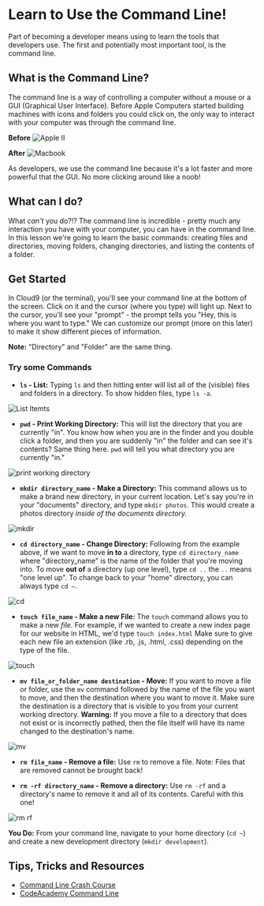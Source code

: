 # Learn to Use the Command Line!
Part of becoming a developer means using to learn the tools that developers use. The first and potentially most important tool, is the command line.

## What is the Command Line?
The command line is a way of controlling a computer without a mouse or a GUI (Graphical User Interface). Before Apple Computers started building machines with icons and folders you could click on, the only way to interact with your computer was through the command line.

**Before**
![Apple II](https://s3.amazonaws.com/upperline/curriculum-assets/command-line/Apple_II.jpg)

**After**
![Macbook](https://s3.amazonaws.com/upperline/curriculum-assets/command-line/macbook.jpg)

As developers, we use the command line because it's a lot faster and more powerful that the GUI. No more clicking around like a noob!

## What can I do?
What *can't* you do?!? The command line is incredible - pretty much any interaction you have with your computer, you can have in the command line. In this lesson we're going to learn the basic commands: creating files and directories, moving folders, changing directories, and listing the contents of a folder.

## Get Started
In Cloud9 (or the terminal), you'll see your command line at the bottom of the screen. Click on it and the cursor (where you type) will light up. Next to the cursor, you'll see your "prompt" - the prompt tells you "Hey, this is where you want to type." We can customize our prompt (more on this later) to make it show different pieces of information.

**Note:** "Directory" and "Folder" are the same thing.

### Try some Commands
+ **`ls` - List:** Typing `ls` and then hitting enter will list all of the (visible) files and folders in a directory. To show hidden files, type `ls -a`.

![List Itemts](https://s3.amazonaws.com/upperline/curriculum-assets/command-line/1+ls+.gif)

+ **`pwd` - Print Working Directory:** This will list the directory that you are currently "in". You know how when you are in the finder and you double click a folder, and then you are suddenly "in" the folder and can see it's contents? Same thing here. `pwd` will tell you what directory you are currently "in."

![print working directory](https://s3.amazonaws.com/upperline/curriculum-assets/command-line/2+pwd.gif)

+ **`mkdir directory_name` - Make a Directory:** This command allows us to make a brand new directory, in your current location. Let's say you're in your "documents" directory, and type `mkdir photos`. This would create a photos directory *inside of the documents directory.*

![mkdir](https://s3.amazonaws.com/upperline/curriculum-assets/command-line/3+mkdir.gif)

+ **`cd directory_name` - Change Directory:** Following from the example above, if we want to move **in to** a directory, type `cd directory_name` where "directory_name" is the name of the folder that you're moving into. To move **out of** a directory (up one level), type `cd ..` the `..` means "one level up". To change back to your "home" directory, you can always type `cd ~`.

![cd](https://s3.amazonaws.com/upperline/curriculum-assets/command-line/4+cd+photos.gif)

+ **`touch file_name` - Make a new File:** The `touch` command allows you to make a new *file*. For example, if we wanted to create a new index page for our website in HTML, we'd type `touch index.html` Make sure to give each new file an extension (like .rb, .js, .html, .css) depending on the type of the file.

![touch](https://s3.amazonaws.com/upperline/curriculum-assets/command-line/5+touch+index.html.gif)

+ **`mv file_or_folder_name destination` - Move:** If you want to move a file or folder, use the `mv` command followed by the name of the file you want to move, and then the destination where you want to move it. Make sure the destination is a directory that is visible to you from your current working directory. **Warning:** If you move a file to a directory that does not exist or is incorrectly pathed, then the file itself will have its name changed to the destination's name.

![mv](https://s3.amazonaws.com/upperline/curriculum-assets/command-line/6+mv+index+.gif)

+ **`rm file_name` - Remove a file:** Use `rm` to remove a file. Note: Files that are removed cannot be brought back!

+ **`rm -rf directory_name` - Remove a directory:** Use `rm -rf` and a directory's name to remove it and all of its contents. Careful with this one!

![rm rf](https://s3.amazonaws.com/upperline/curriculum-assets/command-line/7+rm+and+rm+-rf.gif)

**You Do:** From your command line, navigate to your home directory (`cd ~`) and create a new development directory (`mkdir development`).

## Tips, Tricks and Resources
+ [Command Line Crash Course](https://learnpythonthehardway.org/book/appendixa.html)
+ [CodeAcademy Command Line](https://www.codecademy.com/learn/learn-the-command-line)
